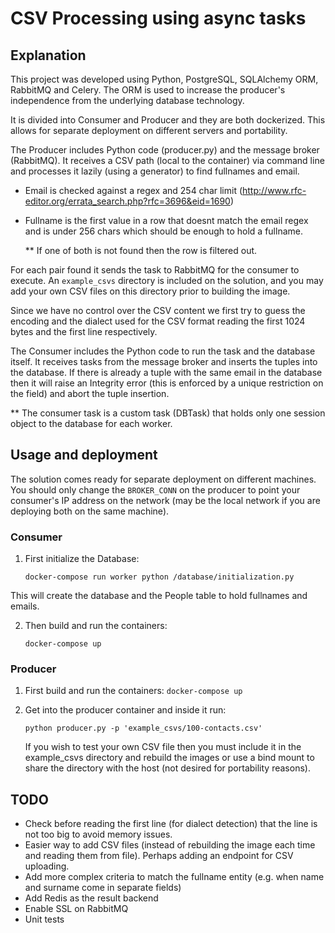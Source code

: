 # CSV Processing using async tasks
## Explanation
This project was developed using Python, PostgreSQL, SQLAlchemy ORM, RabbitMQ and Celery.
The ORM is used to increase the producer's independence from the underlying database technology.

It is divided into Consumer and Producer and they are both dockerized.
This allows for separate deployment on different servers and portability.

The Producer includes Python code (producer.py) and the message broker (RabbitMQ).
It receives a CSV path (local to the container) via command line and processes it lazily (using a generator) to find fullnames and email.
- Email is checked against a regex and 254 char limit (http://www.rfc-editor.org/errata_search.php?rfc=3696&eid=1690)
- Fullname is the first value in a row that doesnt match the email regex and is under 256 chars which should be
enough to hold a fullname.

    ** If one of both is not found then the row is filtered out.
    
For each pair found it sends the task to RabbitMQ for the consumer to execute.
An ```example_csvs``` directory is included on the solution, and you may add your own CSV files on this directory
prior to building the image. 

Since we have no control over the CSV content we first try to guess the encoding and the dialect used
for the CSV format reading the first 1024 bytes and the first line respectively.

The Consumer includes the Python code to run the task and the database itself. It receives tasks 
from the message broker and inserts the tuples into the database.
If there is already a tuple with the same email in the database then it will raise an Integrity error 
(this is enforced by a unique restriction on the field) and abort the tuple insertion.

** The consumer task is a custom task (DBTask) that holds only one session object to the database for each worker.

   

## Usage and deployment
The solution comes ready for separate deployment on different machines. You should only change the ```BROKER_CONN``` on the producer to point your consumer's IP address on the network 
(may be the local network if you are deploying both on the same machine). 
### Consumer
1. First initialize the Database:

    ```docker-compose run worker python /database/initialization.py```

This will create the database and the People table to hold fullnames and emails.

2. Then build and run the containers:
    
    ```docker-compose up```


### Producer

1. First build and run the containers:
    ```docker-compose up```

2. Get into the producer container and inside it run:

    ```python producer.py -p 'example_csvs/100-contacts.csv'```
    
    If you wish to test your own CSV file then you must include it in the example_csvs directory and rebuild the images or use
    a bind mount to share the directory with the host (not desired for portability reasons).


## TODO
* Check before reading the first line (for dialect detection) that the line is not too big to avoid memory issues.
* Easier way to add CSV files (instead of rebuilding the image each time and reading them from file). Perhaps adding an endpoint for CSV uploading.
* Add more complex criteria to match the fullname entity (e.g. when name and surname come in separate fields)
* Add Redis as the result backend
* Enable SSL on RabbitMQ
* Unit tests
